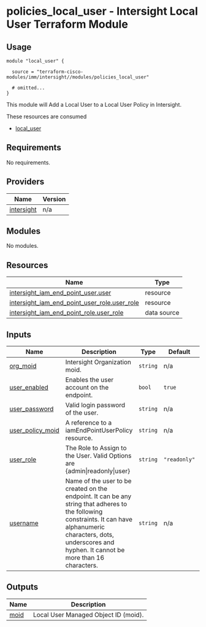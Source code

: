 # policies_local_user - Intersight Local User Terraform Module

## Usage

```hcl
module "local_user" {

  source = "terraform-cisco-modules/imm/intersight//modules/policies_local_user"

  # omitted...
}
```

This module will Add a Local User to a Local User Policy in Intersight.  

These resources are consumed

* [local_user](https://registry.terraform.io/providers/CiscoDevNet/intersight/latest/docs/resources/iam_end_point_user)

<!-- BEGINNING OF PRE-COMMIT-TERRAFORM DOCS HOOK -->
## Requirements

No requirements.

## Providers

| Name | Version |
|------|---------|
| <a name="provider_intersight"></a> [intersight](#provider\_intersight) | n/a |

## Modules

No modules.

## Resources

| Name | Type |
|------|------|
| [intersight_iam_end_point_user.user](https://registry.terraform.io/providers/CiscoDevNet/intersight/latest/docs/resources/iam_end_point_user) | resource |
| [intersight_iam_end_point_user_role.user_role](https://registry.terraform.io/providers/CiscoDevNet/intersight/latest/docs/resources/iam_end_point_user_role) | resource |
| [intersight_iam_end_point_role.user_role](https://registry.terraform.io/providers/CiscoDevNet/intersight/latest/docs/data-sources/iam_end_point_role) | data source |

## Inputs

| Name | Description | Type | Default | Required |
|------|-------------|------|---------|:--------:|
| <a name="input_org_moid"></a> [org\_moid](#input\_org\_moid) | Intersight Organization moid. | `string` | n/a | yes |
| <a name="input_user_enabled"></a> [user\_enabled](#input\_user\_enabled) | Enables the user account on the endpoint. | `bool` | `true` | no |
| <a name="input_user_password"></a> [user\_password](#input\_user\_password) | Valid login password of the user. | `string` | n/a | yes |
| <a name="input_user_policy_moid"></a> [user\_policy\_moid](#input\_user\_policy\_moid) | A reference to a iamEndPointUserPolicy resource. | `string` | n/a | yes |
| <a name="input_user_role"></a> [user\_role](#input\_user\_role) | The Role to Assign to the User.  Valid Options are {admin\|readonly\|user} | `string` | `"readonly"` | no |
| <a name="input_username"></a> [username](#input\_username) | Name of the user to be created on the endpoint. It can be any string that adheres to the following constraints. It can have alphanumeric characters, dots, underscores and hyphen. It cannot be more than 16 characters. | `string` | n/a | yes |

## Outputs

| Name | Description |
|------|-------------|
| <a name="output_moid"></a> [moid](#output\_moid) | Local User Managed Object ID (moid). |
<!-- END OF PRE-COMMIT-TERRAFORM DOCS HOOK -->

